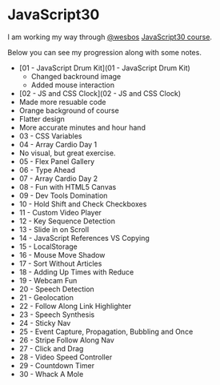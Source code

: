 # JavaScript30

I am working my way through [@wesbos](https://github.com/wesbos) [JavaScript30 course](https://javascript30.com/). 

Below you can see my progression along with some notes.

* [01 - JavaScript Drum Kit](01 - JavaScript Drum Kit)
  * Changed backround image
  * Added mouse interaction
*  [02 - JS and CSS Clock](02 - JS and CSS Clock)
  * Made more resuable code 
  * Orange background of course 
  * Flatter design
  * More accurate minutes and hour hand
*  03 - CSS Variables
*  04 - Array Cardio Day 1
  * No visual, but great exercise.
*  05 - Flex Panel Gallery
*  06 - Type Ahead
*  07 - Array Cardio Day 2
*  08 - Fun with HTML5 Canvas
*  09 - Dev Tools Domination
*  10 - Hold Shift and Check Checkboxes
*  11 - Custom Video Player
*  12 - Key Sequence Detection
*  13 - Slide in on Scroll
*  14 - JavaScript References VS Copying
*  15 - LocalStorage
*  16 - Mouse Move Shadow
*  17 - Sort Without Articles
*  18 - Adding Up Times with Reduce
*  19 - Webcam Fun
*  20 - Speech Detection
*  21 - Geolocation
*  22 - Follow Along Link Highlighter
*  23 - Speech Synthesis
*  24 - Sticky Nav
*  25 - Event Capture, Propagation, Bubbling and Once
*  26 - Stripe Follow Along Nav
*  27 - Click and Drag
*  28 - Video Speed Controller
*  29 - Countdown Timer
*  30 - Whack A Mole
